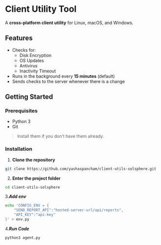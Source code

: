 # Client Utility Tool

A **cross-platform client utility** for Linux, macOS, and Windows.

## Features
- Checks for:
  - Disk Encryption  
  - OS Updates  
  - Antivirus  
  - Inactivity Timeout  
- Runs in the background every **15 minutes** (default)  
- Sends checks to the server whenever there is a change  

## Getting Started

### Prerequisites
- Python 3  
- Git  

> Install them if you don’t have them already.

### Installation
1. **Clone the repository**  
```bash
git clone https://github.com/yashaspancham/client-utils-solsphere.git
```
2. **Enter the project folder**
```bash
cd client-utils-solsphere
```
3.***Add env***
```bash
echo 'CONFIG_ENV = {
    "SEND_REPORT_API":"hosted-server-url/api/reports",
    "API_KEY":"api-key"
}' > env.py
```
4.***Run Code***
```bash
python3 agent.py
```
